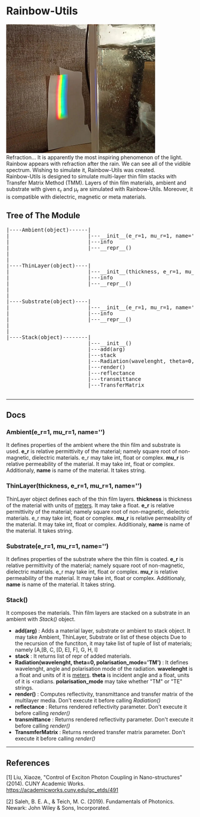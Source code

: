 # Rainbow-Utils
<img src="refraction.png" width="400">
<br>
Refraction... It is apparently the most inspiring phenomenon of the light. Rainbow appears with refraction after the rain. We can see all of the vidible spectrum. Wishing to simulate it, Rainbow-Utils was created. 
<br>
Rainbow-Utils is designed to simulate multi-layer thin film stacks with Transfer Matrix Method (TMM). Layers of thin film materials, ambient and substrate  with given ε<sub>r</sub> and µ<sub>r</sub> are simulated with Rainbow-Utils. Moreover, it is compatible with dielectric, magnetic or meta materials.

## Tree of The Module

<pre>
|----Ambient(object)------|
|                         |---__init__(e_r=1, mu_r=1, name='')
|                         |---info
|                         |---__repr__()
|
|
|----ThinLayer(object)----|
|                         |---__init__(thickness, e_r=1, mu_r=1, name='')
|                         |---info
|                         |---__repr__()
|
|
|----Substrate(object)----|
|                         |---__init__(e_r=1, mu_r=1, name='')
|                         |---info
|                         |---__repr__()
|
|
|----Stack(object)--------|
                          |---__init__()
                          |---add(arg)
                          |---stack
                          |---Radiation(wavelenght, theta=0, polarisation_mode='TM')
                          |---render()
                          |---reflectance
                          |---transmittance
                          |---TransferMatrix

</pre>
<hr>

## Docs


### Ambient(e_r=1, mu_r=1, name='')
  It defines properties of the ambient where the thin film and substrate is used. **e_r** is relative permittivity of the material; namely square root of non-magnetic, dielectric materials. e_r may take int, float or complex. **mu_r** is relative permeability of the material. It may take int, float or complex. Additionaly, **name** is name of the material. It takes string.

### ThinLayer(thickness, e_r=1, mu_r=1, name='')
  ThinLayer object defines each of the thin film layers. **thickness** is thickness of the material with units of <u>meters</u>. It may take a float. **e_r** is relative permittivity of the material; namely square root of non-magnetic, dielectric materials. e_r may take int, float or complex. **mu_r** is relative permeability of the material. It may take int, float or complex. Additionaly, **name** is name of the material. It takes string.

### Substrate(e_r=1, mu_r=1, name='')
  It defines properties of the substrate where the thin film is coated. **e_r** is relative permittivity of the material; namely square root of non-magnetic, dielectric materials. e_r may take int, float or complex. **mu_r** is relative permeability of the material. It may take int, float or complex. Additionaly, **name** is name of the material. It takes string.

### Stack()
It composes the materials. Thin film layers are stacked on a substrate in an ambient with *Stack()* object.

- **add(arg)** : Adds a material layer, substrate or ambient to stack object. It may take Ambient, ThinLayer, Substrate or list of these objects Due to the recursion of the functiton, it may take list of tuple of list of materials; namely [A,[B, C, [D, E], F], G, H, I] 
- **stack** : It returns list of repr of added materials.
- **Radiation(wavelenght, theta=0, polarisation_mode='TM')** : It defines wavelenght, angle and polarisation mode of the radiation. **wavelenght** is a float and units of it is <u>meters</u>. **theta** is incident angle and a float, units of it is <radians</u>. **polarisation_mode** may take whether "TM" or "TE" strings.
- **render()** : Computes reflectivity, transmittance and transfer matrix of the multilayer media. Don't execute it before calling *Radiation()*
- **reflectance** : Returns rendered reflectivity parameter. Don't execute it before calling *render()*
- **transmittance** : Returns rendered reflectivity parameter. Don't execute it before calling *render()*
- **TransmferMatrix** : Returns rendered transfer matrix parameter. Don't execute it before calling *render()*

<hr>

## References
[1] Liu, Xiaoze, "Control of Exciton Photon Coupling in Nano-structures" (2014). CUNY Academic Works.
https://academicworks.cuny.edu/gc_etds/491


[2] Saleh, B. E. A., & Teich, M. C. (2019). Fundamentals of 
Photonics. Newark: John Wiley & Sons, Incorporated.
